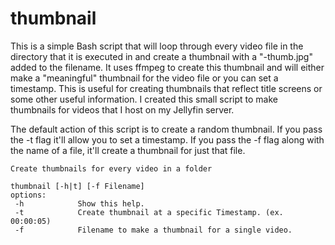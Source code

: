 # thumbnail

This is a simple Bash script that will loop through every video file in the directory that it is executed in and create a thumbnail with a "-thumb.jpg" added to the filename. It uses ffmpeg to create this thumbnail and will either make a "meaningful" thumbnail for the video file or you can set a timestamp. This is useful for creating thumbnails that reflect title screens or some other useful information.
I created this small script to make thumbnails for videos that I host on my Jellyfin server. 

The default action of this script is to create a random thumbnail. If you pass the -t flag it'll allow you to set a timestamp. If you pass the -f flag along with the name of a file, it'll create a thumbnail for just that file.
```
Create thumbnails for every video in a folder

thumbnail [-h|t] [-f Filename]
options:
 -h            Show this help.
 -t            Create thumbnail at a specific Timestamp. (ex. 00:00:05)
 -f            Filename to make a thumbnail for a single video.
```
